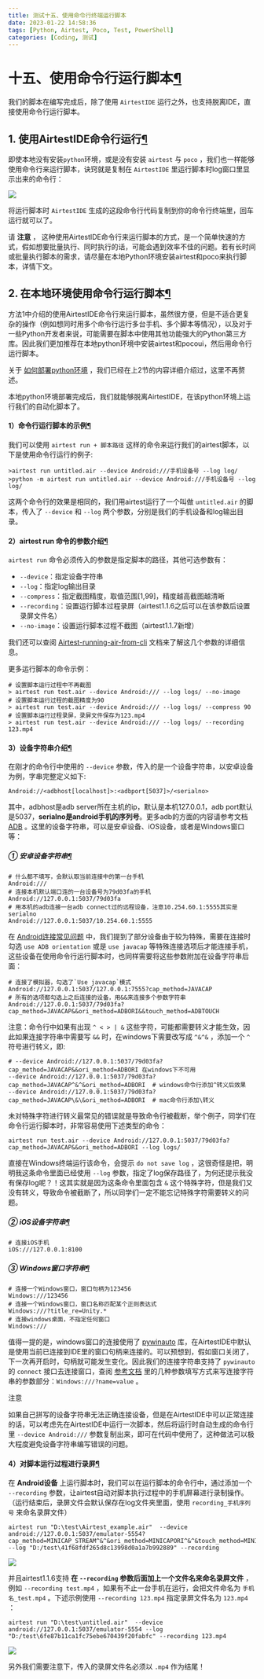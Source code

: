 ```yaml
---
title: 测试十五、使用命令行终端运行脚本
date: 2023-01-22 14:58:36
tags: [Python, Airtest, Poco, Test, PowerShell]
categories: [Coding, 测试]
---
```


十五、使用命令行运行脚本[¶](about:blank#_1 "Permanent link")
===============================================

我们的脚本在编写完成后，除了使用 `AirtestIDE` 运行之外，也支持脱离IDE，直接使用命令行运行脚本。

1\. 使用AirtestIDE命令行运行[¶](about:blank#1-airtestide "Permanent link")
-------------------------------------------------------------------

即使本地没有安装`python`环境，或是没有安装 `airtest` 与 `poco` ，我们也一样能够使用命令行来运行脚本，诀窍就是复制在 `AirtestIDE` 里运行脚本时log窗口里显示出来的命令行：

![](https://s2.loli.net/2023/07/10/bzu8DQtPT9IvA3o.png)

将运行脚本时 `AirtestIDE` 生成的这段命令行代码复制到你的命令行终端里，回车运行就可以了。

请 **注意** ， 这种使用AirtestIDE命令行来运行脚本的方式，是一个简单快速的方式，假如想要批量执行、同时执行的话，可能会遇到效率不佳的问题。若有长时间或批量执行脚本的需求，请尽量在本地Python环境安装airtest和poco来执行脚本，详情下文。

2\. 在本地环境使用命令行运行脚本[¶](about:blank#2 "Permanent link")
-----------------------------------------------------

方法1中介绍的使用AirtestIDE命令行来运行脚本，虽然很方便，但是不适合更复杂的操作（例如想同时用多个命令行运行多台手机、多个脚本等情况），以及对于一些Python开发者来说，可能需要在脚本中使用其他功能强大的Python第三方库。因此我们更加推荐在本地python环境中安装airtest和pocoui，然后用命令行运行脚本。

关于 [如何部署python环境](https://airtest.doc.io.netease.com/3.4run_script/0_run_script/#4) ，我们已经在上2节的内容详细介绍过，这里不再赘述。

本地python环境部署完成后，我们就能够脱离AirtestIDE，在该python环境上运行我们的自动化脚本了。

#### 1）命令行运行脚本的示例[¶](about:blank#1 "Permanent link")

我们可以使用 `airtest run + 脚本路径` 这样的命令来运行我们的airtest脚本，以下是使用命令行运行的例子:

```shell
>airtest run untitled.air --device Android:///手机设备号 --log log/
>python -m airtest run untitled.air --device Android:///手机设备号 --log log/

```

这两个命令行的效果是相同的，我们用airtest运行了一个叫做 `untitled.air` 的脚本，传入了 `--device` 和 `--log` 两个参数，分别是我们的手机设备和log输出目录。

#### 2）airtest run 命令的参数介绍[¶](about:blank#2airtest-run "Permanent link")

`airtest run` 命令必须传入的参数是指定脚本的路径，其他可选参数有：

*   `--device`：指定设备字符串
*   `--log`：指定log输出目录
*   `--compress`：指定截图精度，取值范围\[1,99\]，精度越高截图越清晰
*   `--recording`：设置运行脚本过程录屏（airtest1.1.6之后可以在该参数后设置录屏文件名）
*   `--no-image`：设置运行脚本过程不截图（airtest1.1.7新增）

我们还可以查阅 [Airtest-running-air-from-cli](http://airtest.readthedocs.io/zh_CN/latest/README_MORE.html#running-air-from-cli) 文档来了解这几个参数的详细信息。

更多运行脚本的命令示例：

```shell
# 设置脚本运行过程中不再截图
> airtest run test.air --device Android:/// --log logs/ --no-image 
# 设置脚本运行过程的截图精度为90
> airtest run test.air --device Android:/// --log logs/ --compress 90
# 设置脚本运行过程录屏，录屏文件保存为123.mp4
> airtest run test.air --device Android:/// --log logs/ --recording 123.mp4

```

#### 3）设备字符串介绍[¶](about:blank#3 "Permanent link")

在刚才的命令行中使用的 `--device` 参数，传入的是一个设备字符串，以安卓设备为例，字串完整定义如下:

```shell
Android://<adbhost[localhost]>:<adbport[5037]>/<serialno>

```

其中，adbhost是adb server所在主机的ip，默认是本机127.0.0.1，adb port默认是5037，**serialno是android手机的序列号**。更多adb的方面的内容请参考文档 [ADB](https://developer.android.com/studio/command-line/adb?hl=zh-cn) 。这里的设备字符串，可以是安卓设备、iOS设备，或者是Windows窗口等：

##### ① 安卓设备字符串[¶](about:blank#1_1 "Permanent link")

```shell
# 什么都不填写，会默认取当前连接中的第一台手机
Android:///
# 连接本机默认端口连的一台设备号为79d03fa的手机
Android://127.0.0.1:5037/79d03fa
# 用本机的adb连接一台adb connect过的远程设备，注意10.254.60.1:5555其实是serialno
Android://127.0.0.1:5037/10.254.60.1:5555

```

在 [Android连接常见问题](https://airtest.doc.io.netease.com/3.2device_connection/3_android_faq/) 中，我们提到了部分设备由于较为特殊，需要在连接时勾选 `use ADB orientation` 或是 `use javacap` 等特殊连接选项后才能连接手机，这些设备在使用命令行运行脚本时，也同样需要将这些参数附加在设备字符串后面：

```shell
# 连接了模拟器，勾选了`Use javacap`模式
Android://127.0.0.1:5037/127.0.0.1:7555?cap_method=JAVACAP
# 所有的选项都勾选上之后连接的设备，用&&来连接多个参数字符串
Android://127.0.0.1:5037/79d03fa?cap_method=JAVACAP&&ori_method=ADBORI&&touch_method=ADBTOUCH

```

注意：命令行中如果有出现 `^ < > | &` 这些字符，可能都需要转义才能生效，因此如果连接字符串中需要写 `&&` 时，在windows下需要改写成 `^&^&` ，添加一个 `^` 符号进行转义，即:

```shell
# --device Android://127.0.0.1:5037/79d03fa?cap_method=JAVACAP&&ori_method=ADBORI 在windows下不可用
--device Android://127.0.0.1:5037/79d03fa?cap_method=JAVACAP^&^&ori_method=ADBORI  # windows命令行添加^转义后效果
--device Android://127.0.0.1:5037/79d03fa?cap_method=JAVACAP\&\&ori_method=ADBORI  # mac命令行添加\转义

```

未对特殊字符进行转义最常见的错误就是导致命令行被截断，举个例子，同学们在命令行运行脚本时，非常容易使用下述类型的命令：

```shell
airtest run test.air --device Android://127.0.0.1:5037/79d03fa?cap_method=JAVACAP&&ori_method=ADBORI --log logs/

```

直接在Windows终端运行该命令，会提示 `do not save log` ，这很奇怪是把，明明我这条命令里面已经使用 `--log` 参数，指定了log保存路径了，为何还提示我没有保存log呢？！这其实就是因为这条命令里面包含 `&` 这个特殊字符，但是我们又没有转义，导致命令被截断了，所以同学们一定不能忘记特殊字符需要转义的问题。

##### ② iOS设备字符串[¶](about:blank#2-ios "Permanent link")

```shell
# 连接iOS手机
iOS:///127.0.0.1:8100

```

##### ③ Windows窗口字符串[¶](about:blank#3-windows "Permanent link")

```shell
# 连接一个Windows窗口，窗口句柄为123456
Windows:///123456
# 连接一个Windows窗口，窗口名称匹配某个正则表达式
Windows:///?title_re=Unity.*
# 连接windows桌面，不指定任何窗口
Windows:///

```

值得一提的是，windows窗口的连接使用了 [pywinauto](https://github.com/pywinauto/pywinauto) 库，在AirtestIDE中默认是使用当前已连接到IDE里的窗口句柄来连接的。可以预想到，假如窗口关闭了，下一次再开启时，句柄就可能发生变化。因此我们的连接字符串支持了 `pywinauto` 的 `connect` 接口去连接窗口，查阅 [参考文档](https://pywinauto.readthedocs.io/en/latest/HowTo.html?highlight=connect#how-to-specify-a-usable-application-instance) 里的几种参数填写方式来写连接字符串的参数部分：`Windows:///?name=value` 。

注意

如果自己拼写的设备字符串无法正确连接设备，但是在AirtestIDE中可以正常连接的话，可以考虑先在AirtestIDE中运行一次脚本，然后将运行时自动生成的命令行里 `--device Android:///` 参数复制出来，即可在代码中使用了，这种做法可以极大程度避免设备字符串编写错误的问题。

#### 4）对脚本运行过程进行录屏[¶](about:blank#4 "Permanent link")

在 **Android设备** 上运行脚本时，我们可以在运行脚本的命令行中，通过添加一个 `--recording` 参数，让airtest自动对脚本执行过程中的手机屏幕进行录制操作。（运行结束后，录屏文件会默认保存在log文件夹里面，使用 `recording_手机序列号` 来命名录屏文件）

```shell
airtest run "D:\test\Airtest_example.air"  --device android://127.0.0.1:5037/emulator-5554?cap_method=MINICAP_STREAM^&^&ori_method=MINICAPORI^&^&touch_method=MINITOUCH --log "D:/test\41f68fdf265d8c13998d0a1a7b992889" --recording

```

![](https://s2.loli.net/2023/07/10/hDUH4wz5gI8lj1R.png)

并且airtest1.1.6支持 **在 `--recording` 参数后面加上一个文件名来命名录屏文件** ，例如 `--recording test.mp4` ，如果有不止一台手机在运行，会把文件命名为 `手机名_test.mp4` 。下述示例使用 `--recording 123.mp4` 指定录屏文件名为 `123.mp4` ：

```shell
airtest run "D:\test\untitled.air"  --device android://127.0.0.1:5037/emulator-5554 --log "D:/test\6fe87b11ca1fc75ebe670439f20fabfc" --recording 123.mp4

```

![](https://s2.loli.net/2023/07/10/OT5jqocmMFvWVIR.png)

另外我们需要注意下，传入的录屏文件名必须以 `.mp4` 作为结尾！

